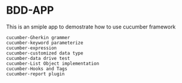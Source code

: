 # BDD-APP
This is an smiple app to demostrate how to use cucumber framework

```
cucumber-Gherkin grammer
cucumber-keyword parameterize
cucumber-expression
cucumber-customized data type
cucumber-data drive test
cucumber-List Object implementation
cucumber-Hooks and Tags
cucumber-report plugin
```

